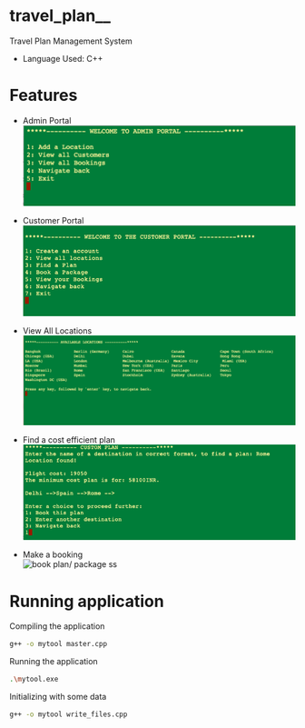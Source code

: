 # travel_plan__
Travel Plan Management System
- Language Used: C++

# Features
- Admin Portal\
![admin portal ss](https://github.com/sunilkmr210/travel_plan__/blob/master/Images/admin_menu.png?raw=true)

- Customer Portal\
![customer portal ss](https://github.com/sunilkmr210/travel_plan__/blob/master/Images/customer_menu.png?raw=true)

- View All Locations\
![all locations ss](https://github.com/sunilkmr210/travel_plan__/blob/master/Images/view_all_locations.png?raw=true)

- Find a cost efficient plan\
![finding a custom plan ss](https://github.com/sunilkmr210/travel_plan__/blob/master/Images/booking_custom_plan.png?raw=true)

- Make a booking\
![book plan/ package ss](https://github.com/sunilkmr210/travel_plan__/blob/master/Images/making_booking.png?raw=true)

# Running application
Compiling the application

```bash
g++ -o mytool master.cpp

```

Running the application
```bash
.\mytool.exe

```

Initializing with some data
```bash
g++ -o mytool write_files.cpp

```

